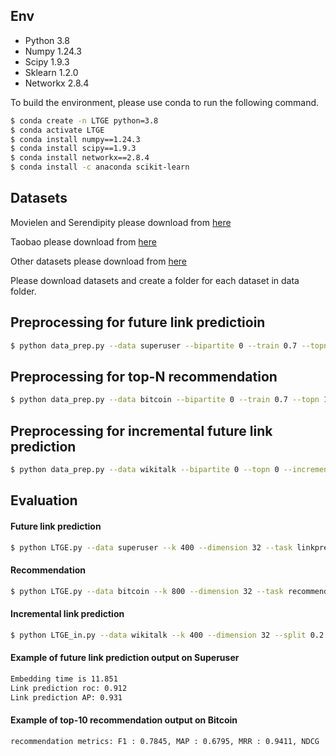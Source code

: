 ## Env
- Python 3.8
- Numpy 1.24.3
- Scipy 1.9.3
- Sklearn 1.2.0
- Networkx 2.8.4

To build the environment, please use conda to run the following command.
```sh
$ conda create -n LTGE python=3.8
$ conda activate LTGE
$ conda install numpy==1.24.3
$ conda install scipy==1.9.3
$ conda install networkx==2.8.4
$ conda install -c anaconda scikit-learn
```
## Datasets
Movielen and Serendipity please download from [here](https://grouplens.org/datasets/movielens/) 

Taobao please download from [here](https://tianchi.aliyun.com/dataset/140281)

Other datasets please download from [here](https://snap.stanford.edu/data/)

Please download datasets and create a folder for each dataset in data folder.

## Preprocessing for future link predictioin
```sh
$ python data_prep.py --data superuser --bipartite 0 --train 0.7 --topn 0
```

## Preprocessing for top-N recommendation
```sh
$ python data_prep.py --data bitcoin --bipartite 0 --train 0.7 --topn 1
```

## Preprocessing for incremental future link prediction
```sh
$ python data_prep.py --data wikitalk --bipartite 0 --topn 0 --incremental 1
```

## Evaluation
#### Future link prediction
```sh
$ python LTGE.py --data superuser --k 400 --dimension 32 --task linkprediction
```

#### Recommendation
```sh
$ python LTGE.py --data bitcoin --k 800 --dimension 32 --task recommendation
```

#### Incremental link prediction
```sh
$ python LTGE_in.py --data wikitalk --k 400 --dimension 32 --split 0.2 --split_each 0.02
```

#### Example of future link prediction output on Superuser
```sh
Embedding time is 11.851
Link prediction roc: 0.912
Link prediction AP: 0.931
```
#### Example of top-10 recommendation output on Bitcoin
```sh
recommendation metrics: F1 : 0.7845, MAP : 0.6795, MRR : 0.9411, NDCG : 0.7582
```
